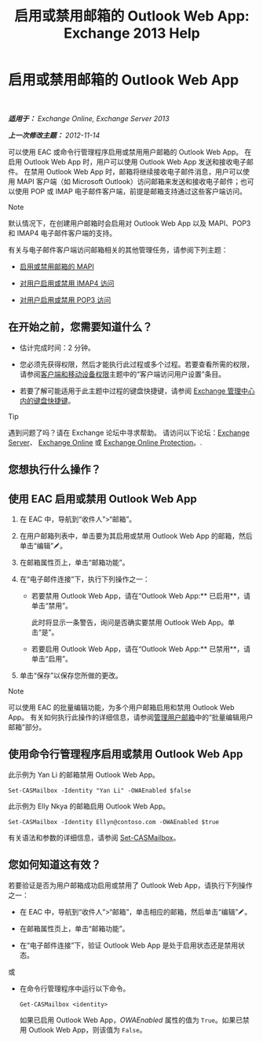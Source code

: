 ﻿---
title: '启用或禁用邮箱的 Outlook Web App: Exchange 2013 Help'
TOCTitle: 启用或禁用邮箱的 Outlook Web App
ms:assetid: abc19646-6211-4f18-a060-e347452dcc53
ms:mtpsurl: https://technet.microsoft.com/zh-cn/library/Bb124124(v=EXCHG.150)
ms:contentKeyID: 50556652
ms.date: 01/11/2018
mtps_version: v=EXCHG.150
ms.translationtype: HT
---

# 启用或禁用邮箱的 Outlook Web App

 

_**适用于：** Exchange Online, Exchange Server 2013_

_**上一次修改主题：** 2012-11-14_

可以使用 EAC 或命令行管理程序启用或禁用用户邮箱的 Outlook Web App。 在启用 Outlook Web App 时，用户可以使用 Outlook Web App 发送和接收电子邮件。 在禁用 Outlook Web App 时，邮箱将继续接收电子邮件消息，用户可以使用 MAPI 客户端（如 Microsoft Outlook）访问邮箱来发送和接收电子邮件；也可以使用 POP 或 IMAP 电子邮件客户端，前提是邮箱支持通过这些客户端访问。

> [!NOTE]
> 默认情况下，在创建用户邮箱时会启用对 Outlook Web App 以及 MAPI、POP3 和 IMAP4 电子邮件客户端的支持。


有关与电子邮件客户端访问邮箱相关的其他管理任务，请参阅下列主题：

  - [启用或禁用邮箱的 MAPI](enable-or-disable-mapi-for-a-mailbox-exchange-online-help.md)

  - [对用户启用或禁用 IMAP4 访问](enable-or-disable-imap4-access-for-a-user-exchange-2013-help.md)

  - [对用户启用或禁用 POP3 访问](enable-or-disable-pop3-access-for-a-user-exchange-2013-help.md)

## 在开始之前，您需要知道什么？

  - 估计完成时间：2 分钟。

  - 您必须先获得权限，然后才能执行此过程或多个过程。若要查看所需的权限，请参阅[客户端和移动设备权限](clients-and-mobile-devices-permissions-exchange-2013-help.md)主题中的“客户端访问用户设置”条目。

  - 若要了解可能适用于此主题中过程的键盘快捷键，请参阅 [Exchange 管理中心内的键盘快捷键](keyboard-shortcuts-in-the-exchange-admin-center-exchange-online-protection-help.md)。

> [!tip]
> 遇到问题了吗？请在 Exchange 论坛中寻求帮助。 请访问以下论坛：<a href="https://go.microsoft.com/fwlink/p/?linkid=60612">Exchange Server</a>、 <a href="https://go.microsoft.com/fwlink/p/?linkid=267542">Exchange Online</a> 或 <a href="https://go.microsoft.com/fwlink/p/?linkid=285351">Exchange Online Protection</a>。.


## 您想执行什么操作？

## 使用 EAC 启用或禁用 Outlook Web App

1.  在 EAC 中，导航到“收件人”\>“邮箱”。

2.  在用户邮箱列表中，单击要为其启用或禁用 Outlook Web App 的邮箱，然后单击“编辑”![编辑图标](images/Bb124582.6f53ccb2-1f13-4c02-bea0-30690e6ea71d(EXCHG.150).gif "编辑图标")。

3.  在邮箱属性页上，单击“邮箱功能”。

4.  在“电子邮件连接”下，执行下列操作之一：
    
      - 若要禁用 Outlook Web App，请在“Outlook Web App:** 已启用**，请单击“禁用”。
        
        此时将显示一条警告，询问是否确实要禁用 Outlook Web App。单击“是”。
    
      - 若要启用 Outlook Web App，请在“Outlook Web App:** 已禁用**，请单击“启用”。

5.  单击“保存”以保存您所做的更改。

> [!NOTE]
> 可以使用 EAC 的批量编辑功能，为多个用户邮箱启用和禁用 Outlook Web App。 有关如何执行此操作的详细信息，请参阅<a href="manage-user-mailboxes-exchange-2013-help.md">管理用户邮箱</a>中的“批量编辑用户邮箱”部分。


## 使用命令行管理程序启用或禁用 Outlook Web App

此示例为 Yan Li 的邮箱禁用 Outlook Web App。

    Set-CASMailbox -Identity "Yan Li" -OWAEnabled $false

此示例为 Elly Nkya 的邮箱启用 Outlook Web App。

    Set-CASMailbox -Identity Ellyn@contoso.com -OWAEnabled $true

有关语法和参数的详细信息，请参阅 [Set-CASMailbox](https://technet.microsoft.com/zh-cn/library/bb125264\(v=exchg.150\))。

## 您如何知道这有效？

若要验证是否为用户邮箱成功启用或禁用了 Outlook Web App，请执行下列操作之一：

  - 在 EAC 中，导航到“收件人”\>“邮箱”，单击相应的邮箱，然后单击“编辑”![编辑图标](images/Bb124582.6f53ccb2-1f13-4c02-bea0-30690e6ea71d(EXCHG.150).gif "编辑图标")。

  - 在邮箱属性页上，单击“邮箱功能”。

  - 在“电子邮件连接”下，验证 Outlook Web App 是处于启用状态还是禁用状态。

或

  - 在命令行管理程序中运行以下命令。
    
        Get-CASMailbox <identity>
    
    如果已启用 Outlook Web App，*OWAEnabled* 属性的值为 `True`。如果已禁用 Outlook Web App，则该值为 `False`。

